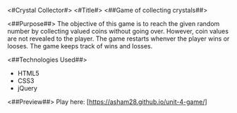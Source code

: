 <#Crystal Collector#>  <#Title#>
<##Game of collecting crystals##>

<##Purpose##>
The objective of this game is to reach the given random number by collecting valued coins without going over. However, coin values are not revealed to the player. The game restarts whenver the player wins or looses. The game keeps track of wins and losses. 


<##Technologies Used##>
- HTML5
- CSS3
- jQuery

<##Preview##>
Play here: [https://asham28.github.io/unit-4-game/]
